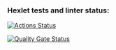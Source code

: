 ### Hexlet tests and linter status:

[![Actions Status](https://github.com/foxxdogg/frontend-project-11/actions/workflows/hexlet-check.yml/badge.svg)](https://github.com/foxxdogg/frontend-project-11/actions)

[![Quality Gate Status](https://sonarcloud.io/api/project_badges/measure?project=foxxdogg_frontend-project-11&metric=alert_status)](https://sonarcloud.io/summary/new_code?id=foxxdogg_frontend-project-11)
